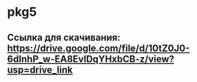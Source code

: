 # pkg5
## Ссылка для скачивания: https://drive.google.com/file/d/10tZ0J0-6dInhP_w-EA8EvlDqYHxbCB-z/view?usp=drive_link
